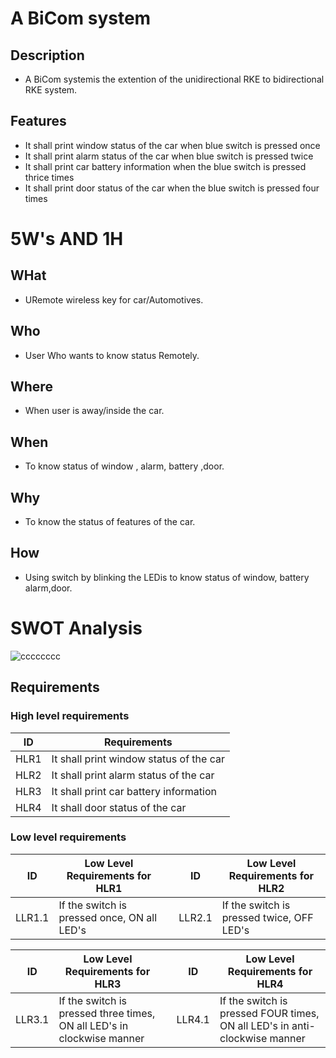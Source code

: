 # A BiCom system 

## Description
* A BiCom systemis the extention of the unidirectional RKE to bidirectional RKE system. 

## Features
* It shall print window status of the car when blue switch is pressed once
* It shall print alarm status of the car when blue switch is pressed twice
* It shall print car battery information when the blue switch is pressed thrice times
* It shall print door status of the car when the blue switch is pressed four times

# 5W's AND 1H

## WHat
- URemote wireless key for car/Automotives.

## Who 
- User Who wants to know status Remotely.

## Where
- When user is away/inside the car.

## When 
- To know status of window , alarm, battery ,door.

## Why 
- To know the status of features of the car.

## How
- Using switch by blinking the LEDis to know status of window, battery alarm,door.

# SWOT Analysis

![cccccccc](https://user-images.githubusercontent.com/46950972/157836003-40a6c505-2664-4091-9a9f-f4c7c78e4f23.png)

## Requirements

### High level requirements

| ID | Requirements |
|----|--------------|
|HLR1| It shall print window status of the car|
|HLR2|	It shall print alarm status of the car|
|HLR3|	It shall print car battery information|
|HLR4|	It shall door status of the car|

### Low level requirements

|ID	|Low Level Requirements for HLR1	|  |ID|	Low Level Requirements for HLR2|
|----|--------------------------------|--|----|--------------|
|LLR1.1|	If the switch is pressed once, ON all LED's| |	LLR2.1	|If the switch is pressed twice, OFF LED's|

|ID|	Low Level Requirements for HLR3|	|ID	|Low Level Requirements for HLR4|
|----|-------------------------------|--|----|--------------|
|LLR3.1|	If the switch is pressed three times, ON all LED's in clockwise manner	|  |	LLR4.1|	If the switch is pressed FOUR times, ON all LED's in anti-clockwise manner|




